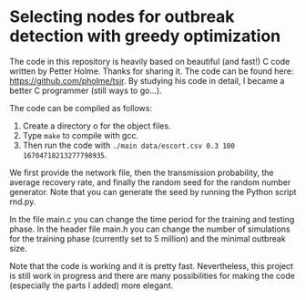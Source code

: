 # Selecting nodes for outbreak detection with greedy optimization

The code in this repository is heavily based on beautiful (and fast!) C code written by Petter Holme. Thanks for sharing it. The code can be found here: https://github.com/pholme/tsir. By studying his code in detail, I became a better C programmer (still ways to go...).

The code can be compiled as follows:
1. Create a directory o for the object files.
2. Type `make` to compile with gcc.
3. Then run the code with `./main data/escort.csv 0.3 100 16704718213277798935`.

We first provide the network file, then the transmission probability, the average recovery rate, and finally the random seed for the random number generator. Note that you can generate the seed by running the Python script rnd.py.

In the file main.c you can change the time period for the training and testing phase. In the header file main.h you can change the number of simulations for the training phase (currently set to 5 million) and the minimal outbreak size.

Note that the code is working and it is pretty fast. Nevertheless, this project is still work in progress and there are many possibilities for making the code (especially the parts I added) more elegant.
